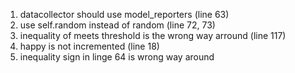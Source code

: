 

1. datacollector should use model_reporters (line 63)
2. use self.random instead of random (line 72, 73)
3. inequality of meets threshold is the wrong way arround (line 117)
4. happy is not incremented (line 18)
5. inequality sign in linge 64 is wrong way around

